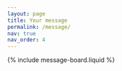 ```yaml
---
layout: page
title: Your message
permalink: /message/
nav: true
nav_order: 4
---
```


{% include message-board.liquid %}
